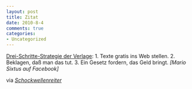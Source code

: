 ```yaml
--- 
layout: post
title: Zitat
date: 2010-8-4
comments: true
categories: 
- Uncategorized
---
```

<p><a href="http://www.facebook.com/sixtus?v=wall&amp;story_fbid=482185107221">Drei-Schritte-Strategie der Verlage</a>: 1. Texte gratis ins Web stellen. 2. Beklagen, daß man das tut. 3. Ein Gesetz fordern, das Geld bringt. <i>[Mario Sixtus auf Facebook]</i></p> <p>via<i> <a href="http://www.schockwellenreiter.de/blog/2010/08/04/das-zitat-18/">Schockwellenreiter</a><br /></i></p>
